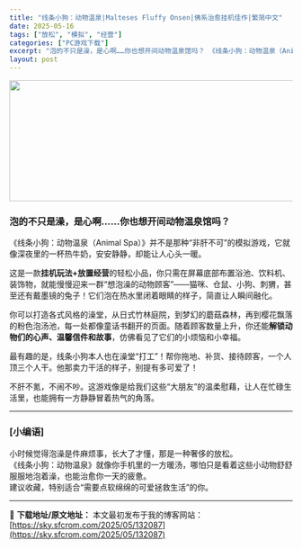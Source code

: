 ```yaml
---
title: "线条小狗：动物温泉|Malteses Fluffy Onsen|佛系治愈挂机佳作|繁简中文"
date: 2025-05-16
tags: ["放松", "模拟", "经营"]
categories: ["PC游戏下载"]
excerpt: "泡的不只是澡，是心啊……你也想开间动物温泉馆吗？ 《线条小狗：动物温泉（Animal Spa）》并不是那种“非肝不可”的模拟游戏，它就像深夜里的一杯热牛奶，安安静静，却能让人心头一暖。 这是一款挂机玩法+放置经营的轻松小品，你只需在屏幕底部布置浴池、饮料机、装饰物，就能慢慢迎来一群“想泡澡的动物顾客&hellip;"
layout: post
---
```


<img class="aligncenter size-full wp-image-132088" src="https://sky.sfcrom.com/wp-content/uploads/2025/05/2025051606150659.webp" alt="" width="660" height="215" />
<h3 class="" data-start="107" data-end="135">泡的不只是澡，是心啊……你也想开间动物温泉馆吗？</h3>
<p class="" data-start="137" data-end="204">《线条小狗：动物温泉（Animal Spa）》并不是那种“非肝不可”的模拟游戏，它就像深夜里的一杯热牛奶，安安静静，却能让人心头一暖。</p>
<p class="" data-start="206" data-end="317">这是一款<strong data-start="210" data-end="223">挂机玩法+放置经营</strong>的轻松小品，你只需在屏幕底部布置浴池、饮料机、装饰物，就能慢慢迎来一群“想泡澡的动物顾客”——猫咪、仓鼠、小狗、刺猬，甚至还有戴墨镜的兔子！它们泡在热水里闭着眼睛的样子，简直让人瞬间融化。</p>
<p class="" data-start="319" data-end="425">你可以打造各式风格的澡堂，从日式竹林庭院，到梦幻的蘑菇森林，再到樱花飘落的粉色泡汤池，每一处都像童话书翻开的页面。随着顾客数量上升，你还能<strong data-start="388" data-end="408">解锁动物们的心声、温馨信件和故事</strong>，仿佛看见了它们的小烦恼和小幸福。</p>
<p class="" data-start="427" data-end="488">最有趣的是，线条小狗本人也在澡堂“打工”！帮你拖地、补货、接待顾客，一个人顶三个人干。他那卖力干活的样子，别提有多可爱了！</p>
<p class="" data-start="490" data-end="546">不肝不氪，不闹不吵。这游戏像是给我们这些“大朋友”的温柔慰藉，让人在忙碌生活里，也能拥有一方静静冒着热气的角落。</p>


<hr class="" data-start="548" data-end="551" />

<h3 class="" data-start="553" data-end="562">[小编语]</h3>
<p class="" data-start="564" data-end="680">小时候觉得泡澡是件麻烦事，长大了才懂，那是一种奢侈的放松。<br data-start="593" data-end="596" />《线条小狗：动物温泉》就像你手机里的一方暖汤，哪怕只是看着这些小动物舒舒服服地泡着澡，也能治愈你一天的疲惫。<br data-start="650" data-end="653" />建议收藏，特别适合“需要点软绵绵的可爱拯救生活”的你。</p>

---
📖 **下载地址/原文地址：** 本文最初发布于我的博客网站：[https://sky.sfcrom.com/2025/05/132087](https://sky.sfcrom.com/2025/05/132087)
